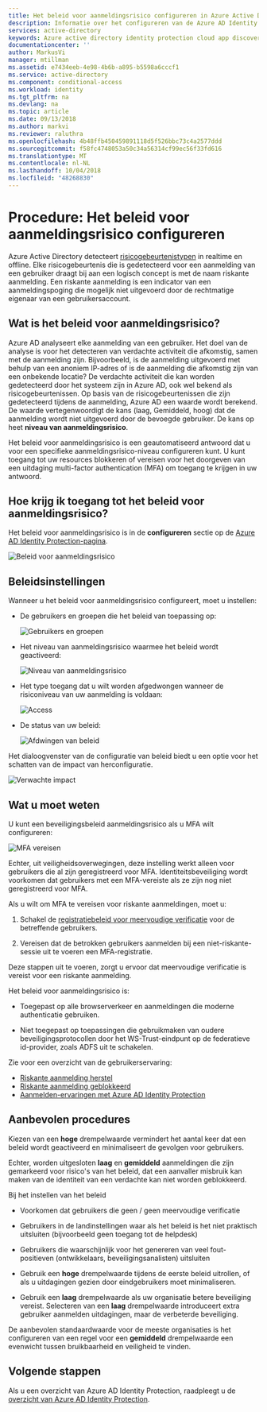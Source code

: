 ```yaml
---
title: Het beleid voor aanmeldingsrisico configureren in Azure Active Directory Identity Protection | Microsoft Docs
description: Informatie over het configureren van de Azure AD Identity Protection-beleid voor aanmeldingsrisico.
services: active-directory
keywords: Azure active directory identity protection cloud app discovery, toepassingen, beveiliging, risico's, risiconiveau, beveiligingsproblemen, beveiligingsbeleid beheren
documentationcenter: ''
author: MarkusVi
manager: mtillman
ms.assetid: e7434eeb-4e98-4b6b-a895-b5598a6cccf1
ms.service: active-directory
ms.component: conditional-access
ms.workload: identity
ms.tgt_pltfrm: na
ms.devlang: na
ms.topic: article
ms.date: 09/13/2018
ms.author: markvi
ms.reviewer: raluthra
ms.openlocfilehash: 4b48ffb450459891118d5f526bbc73c4a2577ddd
ms.sourcegitcommit: f58fc4748053a50c34a56314cf99ec56f33fd616
ms.translationtype: MT
ms.contentlocale: nl-NL
ms.lasthandoff: 10/04/2018
ms.locfileid: "48268830"
---
```

# <a name="how-to-configure-the-sign-in-risk-policy"></a>Procedure: Het beleid voor aanmeldingsrisico configureren

Azure Active Directory detecteert [risicogebeurtenistypen](../reports-monitoring/concept-risk-events.md#risk-event-types) in realtime en offline. Elke risicogebeurtenis die is gedetecteerd voor een aanmelding van een gebruiker draagt bij aan een logisch concept is met de naam riskante aanmelding. Een riskante aanmelding is een indicator van een aanmeldingspoging die mogelijk niet uitgevoerd door de rechtmatige eigenaar van een gebruikersaccount.


## <a name="what-is-the-sign-in-risk-policy"></a>Wat is het beleid voor aanmeldingsrisico?

Azure AD analyseert elke aanmelding van een gebruiker. Het doel van de analyse is voor het detecteren van verdachte activiteit die afkomstig, samen met de aanmelding zijn. Bijvoorbeeld, is de aanmelding uitgevoerd met behulp van een anoniem IP-adres of is de aanmelding die afkomstig zijn van een onbekende locatie? De verdachte activiteit die kan worden gedetecteerd door het systeem zijn in Azure AD, ook wel bekend als risicogebeurtenissen. Op basis van de risicogebeurtenissen die zijn gedetecteerd tijdens de aanmelding, Azure AD een waarde wordt berekend. De waarde vertegenwoordigt de kans (laag, Gemiddeld, hoog) dat de aanmelding wordt niet uitgevoerd door de bevoegde gebruiker. De kans op heet **niveau van aanmeldingsrisico**.

Het beleid voor aanmeldingsrisico is een geautomatiseerd antwoord dat u voor een specifieke aanmeldingsrisico-niveau configureren kunt. U kunt toegang tot uw resources blokkeren of vereisen voor het doorgeven van een uitdaging multi-factor authentication (MFA) om toegang te krijgen in uw antwoord.

   
## <a name="how-do-i-access-the-sign-in-risk-policy"></a>Hoe krijg ik toegang tot het beleid voor aanmeldingsrisico?
   
Het beleid voor aanmeldingsrisico is in de **configureren** sectie op de [Azure AD Identity Protection-pagina](https://portal.azure.com/#blade/Microsoft_AAD_ProtectionCenter/IdentitySecurityDashboardMenuBlade/SignInPolicy).
   
![Beleid voor aanmeldingsrisico](./media/howto-sign-in-risk-policy/1014.png "aanmelden beleid voor gebruikersrisico's")


## <a name="policy-settings"></a>Beleidsinstellingen

Wanneer u het beleid voor aanmeldingsrisico configureert, moet u instellen:

- De gebruikers en groepen die het beleid van toepassing op:

    ![Gebruikers en groepen](./media/howto-sign-in-risk-policy/11.png)

- Het niveau van aanmeldingsrisico waarmee het beleid wordt geactiveerd:

    ![Niveau van aanmeldingsrisico](./media/howto-sign-in-risk-policy/12.png)

- Het type toegang dat u wilt worden afgedwongen wanneer de risiconiveau van uw aanmelding is voldaan:  

    ![Access](./media/howto-sign-in-risk-policy/13.png)

- De status van uw beleid:

    ![Afdwingen van beleid](./media/howto-sign-in-risk-policy/14.png)


Het dialoogvenster van de configuratie van beleid biedt u een optie voor het schatten van de impact van herconfiguratie.

![Verwachte impact](./media/howto-sign-in-risk-policy/15.png)

## <a name="what-you-should-know"></a>Wat u moet weten

U kunt een beveiligingsbeleid aanmeldingsrisico als u MFA wilt configureren:

![MFA vereisen](./media/howto-sign-in-risk-policy/16.png)

Echter, uit veiligheidsoverwegingen, deze instelling werkt alleen voor gebruikers die al zijn geregistreerd voor MFA. Identiteitsbeveiliging wordt voorkomen dat gebruikers met een MFA-vereiste als ze zijn nog niet geregistreerd voor MFA.

Als u wilt om MFA te vereisen voor riskante aanmeldingen, moet u:

1. Schakel de [registratiebeleid voor meervoudige verificatie](#multi-factor-authentication-registration-policy) voor de betreffende gebruikers.

2. Vereisen dat de betrokken gebruikers aanmelden bij een niet-riskante-sessie uit te voeren een MFA-registratie.

Deze stappen uit te voeren, zorgt u ervoor dat meervoudige verificatie is vereist voor een riskante aanmelding.

Het beleid voor aanmeldingsrisico is:

- Toegepast op alle browserverkeer en aanmeldingen die moderne authenticatie gebruiken.

- Niet toegepast op toepassingen die gebruikmaken van oudere beveiligingsprotocollen door het WS-Trust-eindpunt op de federatieve id-provider, zoals ADFS uit te schakelen.


Zie voor een overzicht van de gebruikerservaring:

* [Riskante aanmelding herstel](flows.md#risky-sign-in-recovery)
* [Riskante aanmelding geblokkeerd](flows.md#risky-sign-in-blocked)  
* [Aanmelden-ervaringen met Azure AD Identity Protection](flows.md)  

## <a name="best-practices"></a>Aanbevolen procedures

Kiezen van een **hoge** drempelwaarde vermindert het aantal keer dat een beleid wordt geactiveerd en minimaliseert de gevolgen voor gebruikers.  

Echter, worden uitgesloten **laag** en **gemiddeld** aanmeldingen die zijn gemarkeerd voor risico's van het beleid, dat een aanvaller misbruik kan maken van de identiteit van een verdachte kan niet worden geblokkeerd.

Bij het instellen van het beleid

- Voorkomen dat gebruikers die geen / geen meervoudige verificatie

- Gebruikers in de landinstellingen waar als het beleid is het niet praktisch uitsluiten (bijvoorbeeld geen toegang tot de helpdesk)

- Gebruikers die waarschijnlijk voor het genereren van veel fout-positieven (ontwikkelaars, beveiligingsanalisten) uitsluiten

- Gebruik een **hoge** drempelwaarde tijdens de eerste beleid uitrollen, of als u uitdagingen gezien door eindgebruikers moet minimaliseren.

- Gebruik een **laag** drempelwaarde als uw organisatie betere beveiliging vereist. Selecteren van een **laag** drempelwaarde introduceert extra gebruiker aanmelden uitdagingen, maar de verbeterde beveiliging.

De aanbevolen standaardwaarde voor de meeste organisaties is het configureren van een regel voor een **gemiddeld** drempelwaarde een evenwicht tussen bruikbaarheid en veiligheid te vinden.






## <a name="next-steps"></a>Volgende stappen

Als u een overzicht van Azure AD Identity Protection, raadpleegt u de [overzicht van Azure AD Identity Protection](overview.md).
